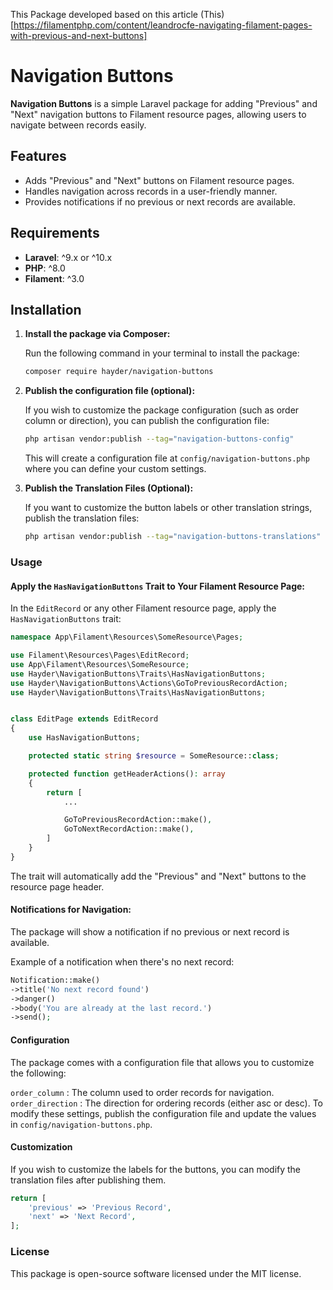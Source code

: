 This Package developed based on this article (This)[https://filamentphp.com/content/leandrocfe-navigating-filament-pages-with-previous-and-next-buttons]

# Navigation Buttons

**Navigation Buttons** is a simple Laravel package for adding "Previous" and "Next" navigation buttons to Filament resource pages, allowing users to navigate between records easily.

## Features

- Adds "Previous" and "Next" buttons on Filament resource pages.
- Handles navigation across records in a user-friendly manner.
- Provides notifications if no previous or next records are available.

## Requirements

- **Laravel**: ^9.x or ^10.x
- **PHP**: ^8.0
- **Filament**: ^3.0

## Installation

1. **Install the package via Composer:**

   Run the following command in your terminal to install the package:

   ```bash
   composer require hayder/navigation-buttons
   ```

2. **Publish the configuration file (optional):**

   If you wish to customize the package configuration (such as order column or direction), you can publish the configuration file:

   ```bash
   php artisan vendor:publish --tag="navigation-buttons-config"
   ```

   This will create a configuration file at `config/navigation-buttons.php` where you can define your custom settings.

3. **Publish the Translation Files (Optional):**

   If you want to customize the button labels or other translation strings, publish the translation files:

   ```bash
   php artisan vendor:publish --tag="navigation-buttons-translations"
   ```

### Usage

#### Apply the `HasNavigationButtons` Trait to Your Filament Resource Page:

In the `EditRecord` or any other Filament resource page, apply the `HasNavigationButtons` trait:

```php
namespace App\Filament\Resources\SomeResource\Pages;

use Filament\Resources\Pages\EditRecord;
use App\Filament\Resources\SomeResource;
use Hayder\NavigationButtons\Traits\HasNavigationButtons;
use Hayder\NavigationButtons\Actions\GoToPreviousRecordAction;
use Hayder\NavigationButtons\Traits\HasNavigationButtons;


class EditPage extends EditRecord
{
    use HasNavigationButtons;

    protected static string $resource = SomeResource::class;

    protected function getHeaderActions(): array
    {
        return [
            ...

            GoToPreviousRecordAction::make(),
            GoToNextRecordAction::make(),
        ]
    }
}
```

The trait will automatically add the "Previous" and "Next" buttons to the resource page header.

#### Notifications for Navigation:

The package will show a notification if no previous or next record is available.

Example of a notification when there's no next record:

```php
Notification::make()
->title('No next record found')
->danger()
->body('You are already at the last record.')
->send();
```

#### Configuration

The package comes with a configuration file that allows you to customize the following:

`order_column` : The column used to order records for navigation.
`order_direction` : The direction for ordering records (either asc or desc).
To modify these settings, publish the configuration file and update the values in `config/navigation-buttons.php`.

#### Customization

If you wish to customize the labels for the buttons, you can modify the translation files after publishing them.

```php
return [
    'previous' => 'Previous Record',
    'next' => 'Next Record',
];
```

### License

This package is open-source software licensed under the MIT license.

